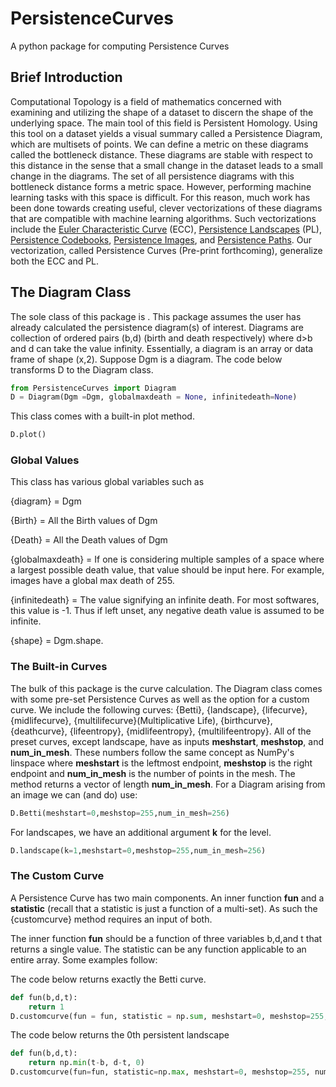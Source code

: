 # PersistenceCurves
A python package for computing Persistence Curves

## Brief Introduction
Computational Topology is a field of mathematics concerned with examining and utilizing the shape of a dataset to discern the shape of the underlying space. The main tool of this field is Persistent Homology. Using this tool on a dataset yields a visual summary called a Persistence Diagram, which are multisets of points. We can define a metric on these diagrams called the bottleneck distance. These diagrams are stable with respect to this distance in the sense that a small change in the dataset leads to a small change in the diagrams. The set of all persistence diagrams with this bottleneck distance forms a metric space. However, performing machine learning tasks with this space is difficult. For this reason, much work has been done towards creating useful, clever vectorizations of these diagrams that are compatible with machine learning algorithms. Such vectorizations include the [Euler Characteristic Curve](http://www.cs.huji.ac.il/~werman/Papers/1-s2.0-S0167865514002050-main.pdf) (ECC), [Persistence Landscapes](https://arxiv.org/abs/1207.6437) (PL), [Persistence Codebooks](https://arxiv.org/abs/1802.04852), [Persistence Images](https://arxiv.org/abs/1507.06217), and [Persistence Paths]((https://arxiv.org/abs/1806.00381)). Our vectorization, called Persistence Curves (Pre-print forthcoming), generalize both the ECC and PL.

##  The Diagram Class

The sole class of this package is <Diagram>. This package assumes the user has already calculated the persistence diagram(s) of interest. Diagrams are collection of ordered pairs (b,d) (birth and death respectively) where d>b and d can take the value infinity. Essentially, a diagram is an array or data frame of shape (x,2). Suppose Dgm is a diagram. The code below transforms D to the Diagram class. 

```python
from PersistenceCurves import Diagram
D = Diagram(Dgm =Dgm, globalmaxdeath = None, infinitedeath=None)
```
This class comes with a built-in plot method.

```python
D.plot()
```

### Global Values
This class has various global variables such as 

{diagram} = Dgm

{Birth} = All the Birth values of Dgm

{Death} = All the Death values of Dgm

{globalmaxdeath} = If one is considering multiple samples of a space where a largest possible death value, that value should be input here. For example, images have a global max death of 255.

{infinitedeath} = The value signifying an infinite death. For most softwares, this value is -1. Thus if left unset, any negative death value is assumed to be infinite.

{shape} = Dgm.shape.

 ### The Built-in Curves
 The bulk of this package is the curve calculation. The Diagram class comes with some pre-set Persistence Curves as well as the option for a custom curve. We include the following curves: {Betti}, {landscape}, {lifecurve}, {midlifecurve}, {multilifecurve}(Multiplicative Life), {birthcurve}, {deathcurve}, {lifeentropy}, {midlifeentropy}, {multilifeentropy}. All of the preset curves, except landscape, have as inputs **meshstart**, **meshstop**, and **num_in_mesh**. These numbers follow the same concept as NumPy's linspace where **meshstart** is the leftmost endpoint, **meshstop** is the right endpoint and **num_in_mesh** is the number of points in the mesh. The method returns a vector of length **num_in_mesh**. For a Diagram arising from an image we can (and do) use:

```python
D.Betti(meshstart=0,meshstop=255,num_in_mesh=256)
```

For landscapes, we have an additional argument **k** for the level. 

```python
D.landscape(k=1,meshstart=0,meshstop=255,num_in_mesh=256)
```

### The Custom Curve
A Persistence Curve has two main components. An inner function **fun** and a **statistic** (recall that a statistic is just a function of a multi-set). As such the {customcurve} method requires an input of both. 

The inner function **fun** should be a function of three variables b,d,and t that returns a single value. The statistic can be any function applicable to an entire array. Some examples follow:

The code below returns exactly the Betti curve.

```python
def fun(b,d,t):
    return 1
D.customcurve(fun = fun, statistic = np.sum, meshstart=0, meshstop=255, num_in_mesh=256)
```

The code below returns the 0th persistent landscape

```python
def fun(b,d,t):
    return np.min(t-b, d-t, 0)
D.customcurve(fun=fun, statistic=np.max, meshstart=0, meshstop=255, num_in_mesh=256)
```
